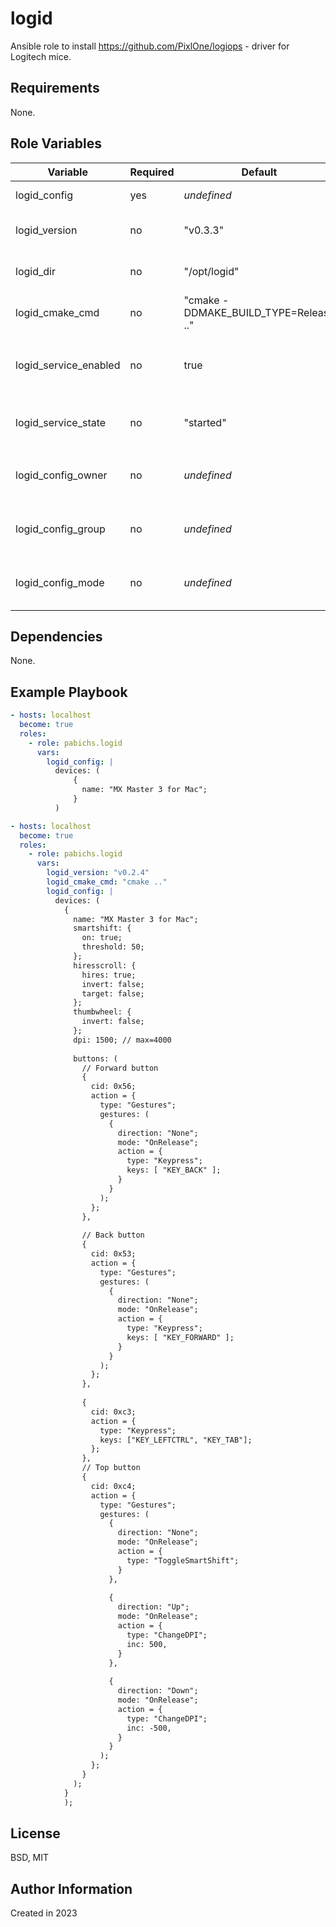 logid
=========

Ansible role to install https://github.com/PixlOne/logiops - driver for Logitech mice.

Requirements
------------

None.

Role Variables
--------------

| Variable               | Required | Default                               | Description                                   |
|------------------------|----------|---------------------------------------|-----------------------------------------------|
| logid_config           | yes      | _undefined_                           | Config for the `logid`                        |
| logid_version          | no       | "v0.3.3"                              | Version of `logid` to install                 |
| logid_dir              | no       | "/opt/logid"                          | Path to installation dir                      |
| logid_cmake_cmd        | no       | "cmake -DDMAKE_BUILD_TYPE=Release .." | Cmake command to build                        |
| logid_service_enabled  | no       | true                                  | Controls if `logid` service should be enabled |
| logid_service_state    | no       | "started"                             | Controls `logid` service state                |     
| logid_config_owner     | no       | _undefined_                           | Sets owner of the config file for `logid`     | 
| logid_config_group     | no       | _undefined_                           | Sets group of the config file for `logid`     | 
| logid_config_mode      | no       | _undefined_                           | Sets mode of the config file for `logid`      | 



Dependencies
------------

None.

Example Playbook
----------------

```yaml
- hosts: localhost
  become: true
  roles:
    - role: pabichs.logid
      vars:
        logid_config: |
          devices: (
              {
                name: "MX Master 3 for Mac";
              }
          )
```

```yaml
- hosts: localhost
  become: true
  roles:
    - role: pabichs.logid
      vars:
        logid_version: "v0.2.4"
        logid_cmake_cmd: "cmake .."
        logid_config: |
          devices: (
            {
              name: "MX Master 3 for Mac";
              smartshift: {
                on: true;
                threshold: 50;
              };
              hiresscroll: {
                hires: true;
                invert: false;
                target: false;
              };
              thumbwheel: {
                invert: false;
              };
              dpi: 1500; // max=4000
            
              buttons: (
                // Forward button
                {
                  cid: 0x56;
                  action = {
                    type: "Gestures";
                    gestures: (
                      {
                        direction: "None";
                        mode: "OnRelease";
                        action = {
                          type: "Keypress";
                          keys: [ "KEY_BACK" ];
                        }
                      }
                    );
                  };
                },
            
                // Back button
                {
                  cid: 0x53;
                  action = {
                    type: "Gestures";
                    gestures: (
                      {
                        direction: "None";
                        mode: "OnRelease";
                        action = {
                          type: "Keypress";
                          keys: [ "KEY_FORWARD" ];
                        }
                      }
                    );
                  };
                },
            
                {
                  cid: 0xc3;
                  action = {
                    type: "Keypress";
                    keys: ["KEY_LEFTCTRL", "KEY_TAB"];
                  };
                },
                // Top button
                {
                  cid: 0xc4;
                  action = {
                    type: "Gestures";
                    gestures: (
                      {
                        direction: "None";
                        mode: "OnRelease";
                        action = {
                          type: "ToggleSmartShift";
                        }
                      },
            
                      {
                        direction: "Up";
                        mode: "OnRelease";
                        action = {
                          type: "ChangeDPI";
                          inc: 500,
                        }
                      },
            
                      {
                        direction: "Down";
                        mode: "OnRelease";
                        action = {
                          type: "ChangeDPI";
                          inc: -500,
                        }
                      }
                    );
                  };
                }
              );
            }
            );
```

License
-------

BSD, MIT

Author Information
------------------

Created in 2023
